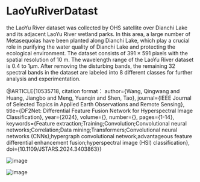 # LaoYuRiverDatast
 the LaoYu River dataset was collected by OHS satellite over Dianchi Lake and its adjacent LaoYu River wetland parks. In this area, a large number of Metasequoias have been planted along Dianchi Lake, which play a crucial role in purifying the water quality of Dianchi Lake and protecting the ecological environment. The dataset consists of 391 × 591 pixels with the spatial resolution of 10 m. The wavelength range of the LaoYu River dataset is 0.4 to 1µm. After removing the disturbing bands, the remaining 32 spectral bands in the dataset are labeled into 8 different classes for further analysis and experimentation.  <br>
 
 @ARTICLE{10535718,
 citation format：
  author={Wang, Qingwang and Huang, Jiangbo and Meng, Yuanqin and Shen, Tao},
  journal={IEEE Journal of Selected Topics in Applied Earth Observations and Remote Sensing}, 
  title={DF2Net: Differential Feature Fusion Network for Hyperspectral Image Classification}, 
  year={2024},
  volume={},
  number={},
  pages={1-14},
  keywords={Feature extraction;Training;Convolution;Convolutional neural networks;Correlation;Data mining;Transformers;Convolutional neural networks (CNNs);hypergraph convolutional network;advantageous feature differential enhancement fusion;hyperspectral image (HSI) classification},
  doi={10.1109/JSTARS.2024.3403863}}

![image](https://github.com/KustTeamWQW/LaoYuRiverDatast/assets/107611186/7d0057ce-17e3-47d1-b396-8dbb81f1f997)

![image](https://github.com/KustTeamWQW/LaoYuRiverDatast/assets/107611186/b25eb97c-7fe9-4430-86ee-0e63df10cbc1)


